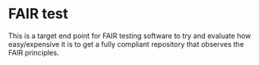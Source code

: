 # FAIR test

This is a target end point for FAIR testing software to try and
evaluate how easy/expensive it is to get a fully compliant repository
that observes the FAIR principles.
